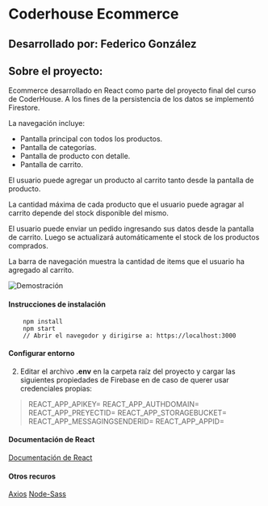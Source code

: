 # Coderhouse Ecommerce
## Desarrollado por: Federico González
## Sobre el proyecto:
Ecommerce desarrollado en React como parte del proyecto final del curso de CoderHouse. A los fines de la persistencia de los datos se implementó Firestore. 

La navegación incluye: 
+ Pantalla principal con todos los productos.
+ Pantalla de categorías.
+ Pantalla de producto con detalle.
+ Pantalla de carrito.

El usuario puede agregar un producto al carrito tanto desde la pantalla de producto.

La cantidad máxima de cada producto que el usuario puede agragar al carrito depende del stock disponible del mismo.

El usuario puede enviar un pedido ingresando sus datos desde la pantalla de carrito. Luego se actualizará automáticamente el stock de los productos comprados.

La barra de navegación muestra la cantidad de items que el usuario ha agregado al carrito.

![Demostración](https://nazgul.com.ar/images/demo.gif)

#### Instrucciones de instalación

```
	npm install
	npm start
	// Abrir el navegodor y dirigirse a: https://localhost:3000
```

#### Configurar entorno

2. Editar el archivo __.env__ en la carpeta raíz del proyecto y cargar las siguientes propiedades de Firebase en de caso de querer usar credenciales propias:

> REACT_APP_APIKEY=
> REACT_APP_AUTHDOMAIN=
> REACT_APP_PREYECTID=
> REACT_APP_STORAGEBUCKET=
> REACT_APP_MESSAGINGSENDERID=
> REACT_APP_APPID=

#### Documentación de React
[Documentación de React](https://reactjs.org/)

#### Otros recuros
[Axios](https://www.npmjs.com/package/axios)
[Node-Sass](https://www.npmjs.com/package/node-sass)
